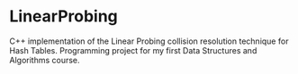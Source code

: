 # LinearProbing
C++ implementation of the Linear Probing collision resolution technique for Hash Tables. Programming project for my first Data Structures and Algorithms course.
